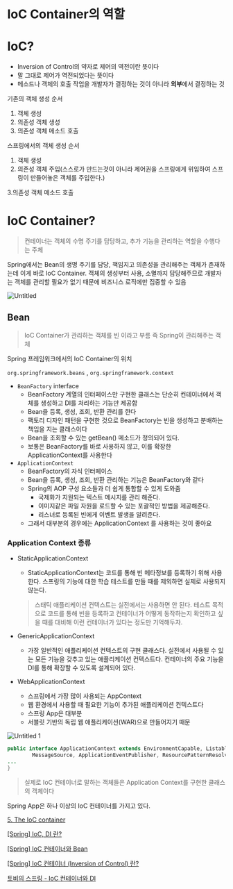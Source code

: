 # IoC Container의 역할

# IoC?

- Inversion of Control의 약자로 제어의 역전이란 뜻이다
- 말 그대로 제어가 역전되었다는 뜻이다
- 메소드나 객체의 호출 작업을 개발자가 결정하는 것이 아니라 **외부**에서 결정하는 것

기존의 객체 생성 순서

1. 객체 생성
2. 의존성 객체 생성
3. 의존성 객체 메소드 호출

스프링에서의 객체 생성 순서

1. 객체 생성
2. 의존성 객체 주입(스스로가 만드는것이 아니라 제어권을 스프링에게 위임하여 스프링이 만들어놓은 객체를 주입한다.)

3.의존성 객체 메소드 호출

# IoC Container?

> 컨테이너는 객체의 수명 주기를 담당하고, 추가 기능을 관리하는 역할을 수행다는 주체
> 

Spring에서는 Bean의 생명 주기를 담당, 책임지고 의존성을 관리해주는 객체가 존재하는데 이게 바로 IoC Container. 객체의 생성부터 사용, 소멸까지 담당해주므로 개발자는 객체를 관리할 필요가 없기 때문에 비즈니스 로직에만 집중할 수 있음

![Untitled](https://user-images.githubusercontent.com/39071638/208289853-5a2d4dda-269d-49a6-9cbb-00c85c407885.png)
## Bean

> IoC Container가 관리하는 객체를 빈 이라고 부름
즉 Spring이 관리해주는 객체
> 

Spring 프레임워크에서의 IoC Container의 위치

`org.springframework.beans` , `org.springframework.context` 

- `BeanFactory` interface
    - BeanFactory 계열의 인터페이스만 구현한 클래스는 단순히 컨테이너에서 객체를 생성하고 DI를 처리하는 기능만 제공함
    - Bean을 등록, 생성, 조회, 반환 관리를 한다
    - 팩토리 디자인 패턴을 구현한 것으로 BeanFactory는 빈을 생성하고 분배하는 책임을 지는 클래스이다
    - Bean을 조회할 수 있는 getBean() 메소드가 정의되어 있다.
    - 보통은 BeanFactory를 바로 사용하지 않고, 이를 확장한 ApplicationContext를 사용한다
- `ApplicationContext`
    - BeanFactory의 자식 인터페이스
    - Bean을 등록, 생성, 조회, 반환 관리하는 기능은 BeanFactory와 같다
    - Spring의 AOP 구성 요소들과 더 쉽게 통합할 수 있게 도와줌
        - 국제화가 지원되는 텍스트 메시지를 관리 해준다.
        - 이미지같은 파일 자원을 로드할 수 있는 포괄적인 방법을 제공해준다.
        - 리스너로 등록된 빈에게 이벤트 발생을 알려준다.
    - 그래서 대부분의 경우에는 ApplicationContext 를 사용하는 것이 좋아요

### Application  Context 종류

- StaticApplicationContext
    - StaticApplicationContext는 코드를 통해 빈 메타정보를 등록하기 위해 사용한다. 스프링의 기능에 대한 학습 테스트를 만들 때를 제외하면 실제로 사용되지 않는다.
    
    > 스태틱 애플리케이션 컨텍스트는 실전에서는 사용하면 안 된다. 테스트 목적으로 코드를 통해 빈을 등록하고 컨테이너가 어떻게 동작하는지 확인하고 싶을 때를 대비해 이런 컨테이너가 있다는 정도만 기억해두자.
    > 
- GenericApplicationContext
    - 가장 일반적인 애플리케이션 컨텍스트의 구현 클래스다. 실전에서 사용될 수 있는 모든 기능을 갖추고 있는 애플리케이션 컨텍스트다. 컨테이너의 주요 기능을 DI를 통해 확장할 수 있도록 설계되어 있다.
- WebApplicationContext
    - 스프링에서 가장 많이 사용되는 AppContext
    - 웹 환경에서 사용할 때 필요한 기능이 추가된 애플리케이션 컨텍스트다
    - 스프링 App은 대부분
    - 서블릿 기반의 독립 웹 애플리케이션(WAR)으로 만들어지기 때문

![Untitled 1](https://user-images.githubusercontent.com/39071638/208289858-7b21549c-1ab6-4e8e-a328-c149f70f9b0a.png)
```java
public interface ApplicationContext extends EnvironmentCapable, ListableBeanFactory, HierarchicalBeanFactory,
		MessageSource, ApplicationEventPublisher, ResourcePatternResolver{
...
}
```

> 실제로 IoC 컨테이너로 말하는 객체들은 Application Context를 구현한 클래스의 객체이다
> 

Spring App은 하나 이상의 IoC 컨테이너를 가지고 있다.

[5. The IoC container](https://docs.spring.io/spring-framework/docs/3.2.x/spring-framework-reference/html/beans.html)

[[Spring] IoC, DI 란?](https://jobc.tistory.com/30)

[[Spring] IoC 컨테이너와 Bean](https://m.blog.naver.com/PostView.naver?isHttpsRedirect=true&blogId=pjok1122&logNo=221744895053)

[[Spring] IoC 컨테이너 (Inversion of Control) 란?](https://dev-coco.tistory.com/80)

[토비의 스프링 - IoC 컨테이너와 DI](https://gunju-ko.github.io/toby-spring/2019/03/25/IoC-%EC%BB%A8%ED%85%8C%EC%9D%B4%EB%84%88%EC%99%80-DI.html)

